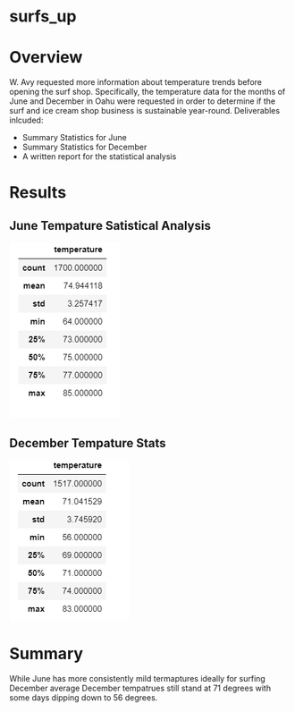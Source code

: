 # surfs_up
# Overview 
W. Avy requested more information about temperature trends before opening the surf shop. Specifically, the temperature data for the months of June and December in Oahu were requested in order to determine if the surf and ice cream shop business is sustainable year-round. Deliverables inlcuded: 
- Summary Statistics for June
- Summary Statistics for December
- A written report for the statistical analysis
# Results 
## June Tempature Satistical Analysis 
![alt text](https://github.com/aahudson/surfs_up/blob/main/Resources/June_temp.png)
## December Tempature Stats 
![alt text](https://github.com/aahudson/surfs_up/blob/main/Resources/December_temp.png)
# Summary 
While June has more consistently mild termaptures ideally for surfing December average December tempatrues still stand at 71 degrees with some days dipping down to 56 degrees. 
